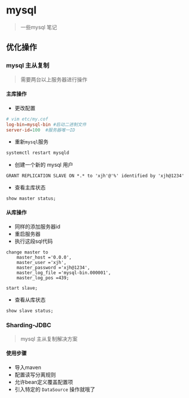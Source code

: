 # mysql

> 一些mysql 笔记

## 优化操作

### mysql 主从复制

> 需要两台以上服务器进行操作

#### 主库操作

- 更改配置

```cnf
# vim etc/my.cof
log-bin=mysql-bin #启动二进制文件
server-id=100  #服务器唯一ID
```

- 重新`mysql`服务

```sh
systemctl restart mysqld
```

- 创建一个新的 mysql 用户

```mysql
GRANT REPLICATION SLAVE ON *.* to 'xjh'@'%' identified by 'xjh@1234'
```

- 查看主库状态

```mysql
show master status; 
```

#### 从库操作

- 同样的添加服务器id
- 重启服务器
- 执行这段sql代码

```mysql
change master to
    master_host ='0.0.0', 
    master_user ='xjh', 
    master_password ='xjh@1234',
    master_log_file ='mysql-bin.000001', 
    master_log_pos =439;

start slave;
```
- 查看从库状态
```mysql
show slave status;
```

### Sharding-JDBC
> mysql 主从复制解决方案

#### 使用步骤
- 导入maven
- 配置读写分离规则
- 允许bean定义覆盖配置项
- 引入特定的 `DataSource` 操作就哦了